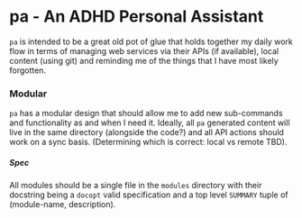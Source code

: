 pa - An ADHD Personal Assistant
===============================

`pa` is intended to be a great old pot of glue that holds together my daily work
flow in terms of managing web services via their APIs (if available), local
content (using git) and reminding me of the things that I have most likely
forgotten.

### Modular
`pa` has a modular design that should allow me to add new sub-commands and
functionality as and when I need it. Ideally, all `pa` generated content will
live in the same directory (alongside the code?) and all API actions should work
on a sync basis. (Determining which is correct: local vs remote TBD).

##### Spec
All modules should be a single file in the `modules` directory with their
docstring being a `docopt` valid specification and a top level `SUMMARY` tuple
of (module-name, description).
